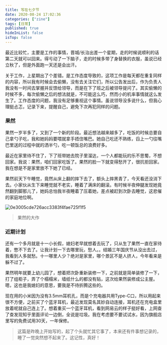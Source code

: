 ```yaml
---
title: 写在七夕节
date: 2020-08-24 17:02:36
categories: ["zine"] 
tags: [日常]
published: true
hideInList: false
isTop: false
---
```


最近比较忙，主要是工作的事情，晋城/长治出差一个星期，走的时候说顺利的话第二天就可以回来。得亏动了一下脑子，走的时候多带了身替换的衣服，虽说已经立秋了，但是外面跑一天还是会出汗。

关于工作，上星期出了个差错。是工作态度导致的，这项工作是每天都在重复同样的内容，所以我有时候会去偷懒，没有去关注它们，所以公告发出后，作为负责人我没有一时间去掌握并反馈给领导，而是在下了班之后被领导提问了。其实偷懒的时候不多，每次偷懒之后的想法就是，不可能这么巧，然而小的机率事情就这么发生了。工作态度的问题，我没有足够重视这个事情。虽说领导没多说什么，但我心理挺忐忑，记录下来，提醒自己，避免下次再犯同样的问题。

### 果然

果然一岁半多了，又到了一个新的阶段。最近想法越来越多了，吃饭的时候总要自己拿勺子吃，我和她妈妈要喂就拿手捂住嘴巴。她自己吃还不熟练，舀上一勺往嘴巴里送的过程中就的洒半勺，吃一顿饭总的浪费好多。

最近在家里待不住了，下了班带她去院子里溜达，一个人都能玩的乐不思蜀，不想回家。我说：果然，咱们回家吃饭了。果然的脸一下就变得愁开了，很抗拒回家。我在想是不是家里放不下她了已经。

果然前天下午睡觉，竟然从床上翻的摔下去了，额头上摔黑青了，今天看还没消下去。小家伙从生下来睡觉就不老实，睡着了满床的翻滚。有时候半夜伸腿发现她竟然翻到脚那儿了，她妈总怕我半夜睡着了压着她，差点被赶到次卧去睡觉，这悲催的家庭地位啊。

![0e3005cde726acc3383f4fae725f1f5](https://img.010316.xyz/usr/hugo/%E6%9E%9C%E7%84%B6.jpg)

> 果然的大作

### 近期计划

还有一个多月就是十一小长假，媳妇老早就想着去玩了，只从生了果然一直在家待着，憋不下去了。让我计划一下去哪里玩，愁人。。结婚三年国庆节从没出去过，我看到人多就愁。十一哪里人少？绝对是家里，哪个景区不是人挤人，今年看来是躲不过了。

果然明年就要上幼儿园了，想着把次卧重新装修一下，之前就是简单装修了一下，打了组柜子，弄了个榻榻米，墙纸什么的都没有贴，这次给果然装修成公主屋。嗯，这也是我媳妇的意思，要我是不待折腾这些的。

现在用的小米因为没有3.5mm耳机孔，而是个充电器共用Type-C口，所以用起来很不方便，之前买了个蓝牙耳机，最近发现莫名其妙自动连接，耳机还在充电盒里放着呢就自己连上了。想着重买一个蓝牙耳机，看到网易云的样子挺好看，上网查了查发现知乎里面评论一边倒，全说是垃圾。我在考虑要不要试试水，因为旗舰店里写的免费试用30天，一年保修。

> 这篇是昨晚上开始写的，起了个头就忙其它事了，本来还有件事想记录的，睡了一觉突然想不起来了。这记性，真好！